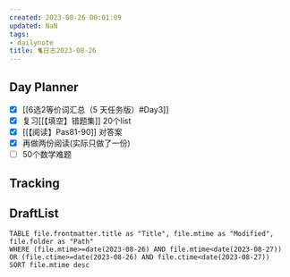 ```yaml
---
created: 2023-08-26 00:01:09
updated: NaN
tags: 
- dailynote
title: 🐈日志2023-08-26
---
```


## Day Planner
- [x] [[6选2等价词汇总（5 天任务版）#Day3]]
- [x] 复习[[【填空】错题集]] 20个list
- [x] [[【阅读】Pas81-90]] 对答案
- [x] 再做两份阅读(实际只做了一份)
- [ ] 50个数学难题

## Tracking


## DraftList
<!--此处显示今日新增或修改的草稿或其它非文献笔记文件-->

```dataview
TABLE file.frontmatter.title as "Title", file.mtime as "Modified", file.folder as "Path"
WHERE (file.mtime>=date(2023-08-26) AND file.mtime<date(2023-08-27)) OR (file.ctime>=date(2023-08-26) AND file.ctime<date(2023-08-27))
SORT file.mtime desc
```
